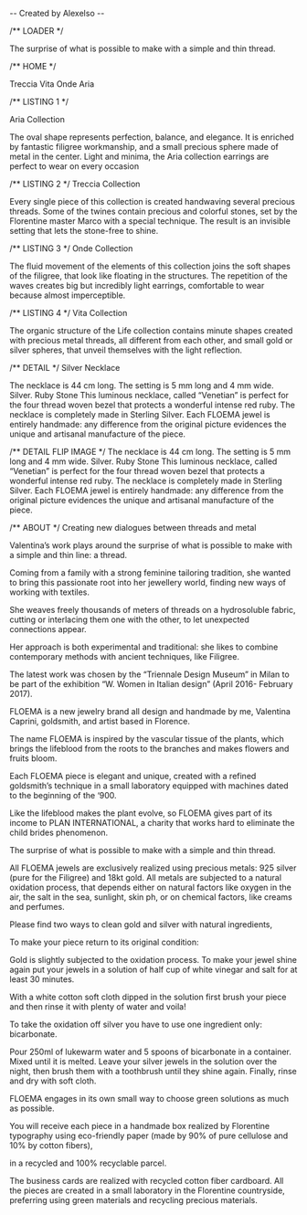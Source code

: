 -- Created by Alexelso --

/**
LOADER
*/

The surprise of what is possible
to make with a simple 
and thin thread.

/**
HOME
*/

Treccia  Vita  Onde  Aria

/**
LISTING 1
*/

Aria Collection

The oval shape represents perfection, balance, and elegance.
It is enriched by fantastic filigree workmanship, and a small precious sphere made of metal in the center. Light and minima, the Aria collection earrings are perfect to wear on every occasion

/**
LISTING 2
*/
Treccia Collection

Every single piece of this collection is created handwaving several precious threads. Some of the twines contain precious and colorful stones, set by the Florentine master Marco with a special technique. 
The result is an invisible setting that lets the stone-free to shine. 

/**
LISTING 3
*/
Onde Collection

The fluid movement of the elements of this collection joins the soft shapes of the filigree, that look like floating in the structures. The repetition of the waves creates big but incredibly light earrings, comfortable to wear because almost imperceptible. 

/**
LISTING 4
*/
Vita Collection

The organic structure of the Life collection contains minute shapes created with precious metal threads, all different from each other, and small gold or silver spheres, that unveil themselves with the light reflection. 

/**
DETAIL
*/
Silver Necklace

The necklace is 44 cm long. 
The setting is 5 mm long and 4 mm wide.
Silver. Ruby Stone
This luminous necklace, called “Venetian” is perfect for the four thread woven bezel that protects a wonderful intense red ruby. 
The necklace is completely made in Sterling Silver.
Each FLOEMA jewel is entirely handmade: any difference from the original picture evidences the unique and artisanal manufacture 
of the piece.

/**
DETAIL FLIP IMAGE
*/
The necklace is 44 cm long. 
The setting is 5 mm long and 4 mm wide.
Silver. Ruby Stone
This luminous necklace, called “Venetian” is perfect for the four thread woven bezel that protects a wonderful intense red ruby. 
The necklace is completely made in Sterling Silver.
Each FLOEMA jewel is entirely handmade: any difference from the original picture evidences the unique and artisanal manufacture 
of the piece.


/**
ABOUT
*/
Creating new dialogues 
between threads and metal

Valentina’s work plays around the surprise of what is possible to make with a simple and thin line: a thread.

Coming from a family with a strong feminine tailoring tradition, she wanted to bring this passionate root into her jewellery world, finding new ways of working with textiles.

She weaves freely thousands of meters of threads on a hydrosoluble fabric, cutting or interlacing them one with the other, to let unexpected connections appear.

Her approach is both experimental and traditional: she likes to combine contemporary methods with ancient techniques, like Filigree.

The latest work was chosen by the “Triennale Design Museum” in Milan to be part of the exhibition “W. Women in Italian design” (April 2016- February 2017).

FLOEMA is a new jewelry brand all design and handmade by me, Valentina Caprini, goldsmith, and artist based in Florence.


The name FLOEMA is inspired by the vascular tissue of the plants, which brings the lifeblood from the roots to the branches and makes flowers and fruits bloom.

Each FLOEMA piece is elegant and unique, created with a refined goldsmith’s technique in a small laboratory equipped with machines dated to the beginning of the ‘900.


Like the lifeblood makes the plant evolve, so FLOEMA gives part of its income to PLAN INTERNATIONAL, a charity that works hard to eliminate the child brides phenomenon.



The surprise of what is possible
to make with a simple 
and thin thread.



All FLOEMA jewels are exclusively realized using precious metals: 925 silver (pure for the Filigree) and 18kt gold. All metals are subjected to a natural oxidation process, that depends either on natural factors like oxygen in the air, the salt in the sea, sunlight, skin ph, or on chemical factors, like creams and perfumes.

 
Please find two ways to clean gold and silver with natural ingredients,

To make your piece return to its original condition:

Gold is slightly subjected to the oxidation process. To make your jewel shine again put your jewels in a solution of half cup of white vinegar and salt for at least 30 minutes.

With a white cotton soft cloth dipped in the solution first brush your piece and then rinse it with plenty of water and voila!

 
To take the oxidation off silver you have to use one ingredient only: bicarbonate.

Pour 250ml of lukewarm water and 5 spoons of bicarbonate in a container. Mixed until it is melted. Leave your silver jewels in the solution over the night, then brush them with a toothbrush until they shine again. Finally, rinse and dry with soft cloth.


FLOEMA engages in its own small way to choose green solutions as much as possible.

You will receive each piece in a handmade box realized by Florentine typography using eco-friendly paper (made by 90% of pure cellulose and 10% by cotton fibers),

in a recycled and 100% recyclable parcel.


The business cards are realized with recycled cotton fiber cardboard.
All the pieces are created in a small laboratory in the Florentine countryside, preferring using green materials and recycling precious materials.
